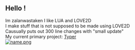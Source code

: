 ## Hello !
Im zalanwastaken I like LUA and LOVE2D<br>
I make stuff that is not supposed to be made using LOVE2D<br>
Causually puts out 300 line changes with "small update"<br>
My current primary project:
<a href=https://github.com/zalanwastaken/typer>Typer</a> <br>
[![name.png](https://i.postimg.cc/4NjdbGzn/name.png)](https://postimg.cc/9rtCCvgj)
